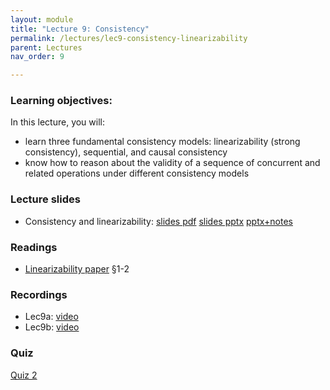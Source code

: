 ```yaml
---
layout: module
title: "Lecture 9: Consistency"
permalink: /lectures/lec9-consistency-linearizability
parent: Lectures
nav_order: 9

---
```


### Learning objectives:
In this lecture, you will:

* learn three fundamental consistency models: linearizability (strong consistency), sequential, and causal consistency
* know how to reason about the validity of a sequence of concurrent and related operations under different consistency models


### Lecture slides

* Consistency and linearizability: [slides pdf](/cs4740-fall24/assets/docs/lec9-consistency-linearizability.pdf) [slides pptx](/cs4740-fall24/assets/docs/lec9-consistency-linearizability+notes.pptx) [pptx+notes](/cs4740-fall24/assets/docs/lec9-consistency-linearizability+notes.pdf)


### Readings

* [Linearizability paper](https://dl.acm.org/doi/10.1145/78969.78972) §1-2  


### Recordings

* Lec9a: [video](https://edstem.org/us/courses/65103/discussion/5387639)
* Lec9b: [video](https://edstem.org/us/courses/65103/discussion/5412986)


### Quiz

<a href="https://forms.gle/LU6QFzN1fjj1dWyM6">Quiz 2</a>


